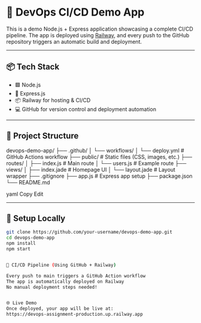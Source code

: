 # 🚀 DevOps CI/CD Demo App

This is a demo Node.js + Express application showcasing a complete CI/CD pipeline. The app is deployed using [Railway](https://railway.app), and every push to the GitHub repository triggers an automatic build and deployment.

---

## 📦 Tech Stack

- 🟩 Node.js
- 🚂 Express.js
- 📦 Railway for hosting & CI/CD
- 💻 GitHub for version control and deployment automation

---

## 🔧 Project Structure

devops-demo-app/
├── .github/
│ └── workflows/
│ └── deploy.yml # GitHub Actions workflow
├── public/ # Static files (CSS, images, etc.)
├── routes/
│ ├── index.js # Main route
│ └── users.js # Example route
├── views/
│ ├── index.jade # Homepage UI
│ └── layout.jade # Layout wrapper
├── .gitignore
├── app.js # Express app setup
├── package.json
└── README.md

yaml
Copy
Edit



---

## 🚀 Setup Locally

```bash
git clone https://github.com/your-username/devops-demo-app.git
cd devops-demo-app
npm install
npm start


🔁 CI/CD Pipeline (Using GitHub + Railway)

Every push to main triggers a GitHub Action workflow
The app is automatically deployed on Railway
No manual deployment steps needed!


🌐 Live Demo
Once deployed, your app will be live at: 
https://devops-assignment-production.up.railway.app
